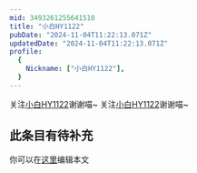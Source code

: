 ```yaml
---
mid: 3493261255641510
title: "小白HY1122"
pubDate: "2024-11-04T11:22:13.071Z"
updatedDate: "2024-11-04T11:22:13.071Z"
profile:
  {
    Nickname: ["小白HY1122"],
  }
---
```


关注[小白HY1122](https://space.bilibili.com/3493261255641510)谢谢喵~ 关注[小白HY1122](https://space.bilibili.com/3493261255641510)谢谢喵~

## 此条目有待补充
你可以在[这里](https://github.com/Yuhanawa/VTuber.ICU-Content/edit/master/v/小白HY1122/index.md)编辑本文
